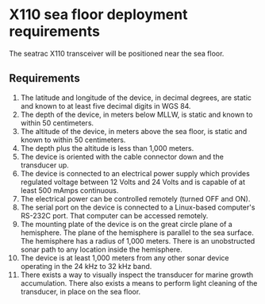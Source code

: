 # X110 sea floor deployment requirements

The seatrac X110 transceiver will be positioned near the sea floor.

## Requirements

1. The latitude and longitude of the device, in decimal degrees, are static and known
   to at least five decimal digits in WGS 84.
2. The depth of the device, in meters below MLLW, is static and known to within 50
   centimeters.
3. The altitude of the device, in meters above the sea floor, is static and known
   to within 50 centimeters.
4. The depth plus the altitude is less than 1,000 meters.
5. The device is oriented with the cable connector down and the transducer up.
6. The device is connected to an electrical power supply which provides
   regulated voltage between 12 Volts and 24 Volts and is capable of at least 500
   mAmps continuous.
7. The electrical power can be controlled remotely (turned OFF and ON).
8. The serial port on the device is connected to a Linux-based computer's RS-232C
   port. That computer can be accessed remotely.
9. The mounting plate of the device is on the great circle plane of a hemisphere. The
   plane of the hemisphere is parallel to the sea surface. The hemisphere has a
   radius of 1,000 meters. There is an unobstructed sonar path to any location inside
   the hemisphere.
10. The device is at least 1,000 meters from any other sonar device operating in the 
    24 kHz to 32 kHz band.
11. There exists a way to visually inspect the transducer for marine growth
    accumulation. There also exists a means to perform light cleaning of the
    transducer, in place on the sea floor.
